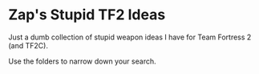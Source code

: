 # Zap's Stupid TF2 Ideas
Just a dumb collection of stupid weapon ideas I have for Team Fortress 2 (and TF2C).

Use the folders to narrow down your search.
